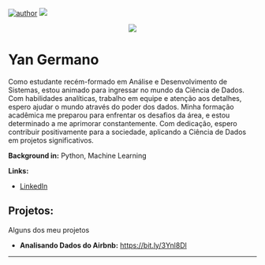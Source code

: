 [![author](https://img.shields.io/badge/author-YanGermano-white.svg)](https://www.linkedin.com/in/yan-sql-datascience-pythongermano/) [![](https://img.shields.io/badge/python-blue.svg)](https://www.python.org/downloads/)

<p align="center">
  <img src="https://github.com/YanGermanoSantos/Yan_Data_Science/blob/main/Capa.png">
</p>

# Yan Germano

Como estudante recém-formado em Análise e Desenvolvimento de Sistemas, estou animado para ingressar no mundo da Ciência de Dados. Com habilidades analíticas, trabalho em equipe e atenção aos detalhes, espero ajudar o mundo através do poder dos dados. Minha formação acadêmica me preparou para enfrentar os desafios da área, e estou determinado a me aprimorar constantemente. Com dedicação, espero contribuir positivamente para a sociedade, aplicando a Ciência de Dados em projetos significativos.

**Background in:** Python, Machine Learning

**Links:**
* [LinkedIn](https://www.linkedin.com/in/yan-sql-datascience-pythongermano/)


## Projetos:
Alguns dos meu projetos

* **Analisando Dados do Airbnb:** https://bit.ly/3Ynl8Dl

---

